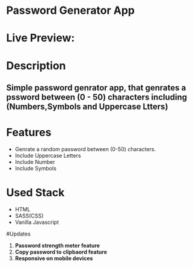 # Password Generator App

# Live Preview: 

# Description 

## Simple password genrator app, that genrates a pssword between (0 - 50) characters including (Numbers,Symbols and Uppercase Ltters)

# Features 
- Genrate a random password between (0-50) characters.
- Include Uppercase Letters
- Include Number
- Include Symbols

# Used Stack 
- HTML
- SASS(CSS)
- Vanilla Javascript

#Updates
1. **Password strength meter feature**
2. **Copy password to clipbaord feature**
3. **Responsive on mobile devices**
